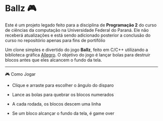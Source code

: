 # Ballz 🎮

Este é um projeto legado feito para a disciplina de **Programação 2** do curso de ciências da computação na Universidade Federal do Paraná. Ele não receberá atualizações e está sendo adicionado posterior a conclusão do curso no repositório apenas para fins de portifólio

Um clone simples e divertido do jogo **Ballz**, feito em C/C++ utilizando a biblioteca gráfica [Allegro](https://liballeg.org/). O objetivo do jogo é lançar bolas para destruir blocos antes que eles alcancem o fundo da tela.

---

🎮 Como Jogar
- Clique e arraste para escolher o ângulo do disparo

- Lance as bolas para quebrar os blocos numerados

- A cada rodada, os blocos descem uma linha

- Se um bloco alcançar o fundo da tela, é game over